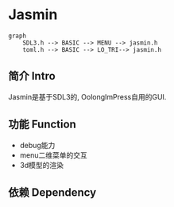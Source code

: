 # Jasmin

```mermaid
graph
    SDL3.h --> BASIC --> MENU --> jasmin.h
    toml.h --> BASIC --> LO_TRI--> jasmin.h
```

## 简介 Intro

Jasmin是基于SDL3的, OolongImPress自用的GUI.

## 功能 Function

* debug能力
* menu二维菜单的交互
* 3d模型的渲染

## 依赖 Dependency
